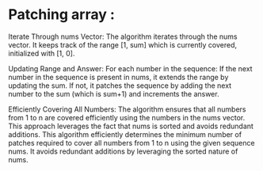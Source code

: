 # Patching array :

Iterate Through nums Vector:
The algorithm iterates through the nums vector.
It keeps track of the range [1, sum] which is currently covered, initialized with [1, 0].

Updating Range and Answer:
For each number in the sequence:
If the next number in the sequence is present in nums, it extends the range by updating the sum.
If not, it patches the sequence by adding the next number to the sum (which is sum+1) and increments the answer.

Efficiently Covering All Numbers:
The algorithm ensures that all numbers from 1 to n are covered efficiently using the numbers in the nums vector.
This approach leverages the fact that nums is sorted and avoids redundant additions.
This algorithm efficiently determines the minimum number of patches required to cover all numbers from 1 to n using the given sequence nums. It avoids redundant additions by leveraging the sorted nature of nums.